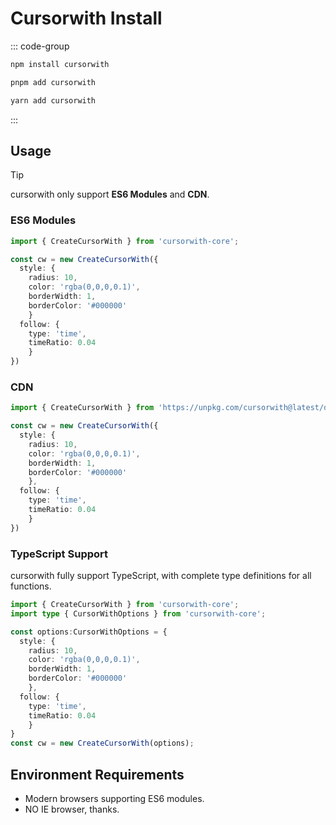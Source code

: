 # Cursorwith Install

::: code-group
```bash [npm]
npm install cursorwith
```
```bash [pnpm]
pnpm add cursorwith
```
```bash [yarn]
yarn add cursorwith
```
:::

## Usage

> [!TIP]
> cursorwith only support **ES6 Modules** and **CDN**.

### ES6 Modules

```ts
import { CreateCursorWith } from 'cursorwith-core';

const cw = new CreateCursorWith({
  style: { 
    radius: 10, 
    color: 'rgba(0,0,0,0.1)', 
    borderWidth: 1, 
    borderColor: '#000000' 
    }
  follow: { 
    type: 'time', 
    timeRatio: 0.04 
    }
})
```

### CDN

```ts
import { CreateCursorWith } from 'https://unpkg.com/cursorwith@latest/dist/index.esm.js';

const cw = new CreateCursorWith({
  style: { 
    radius: 10, 
    color: 'rgba(0,0,0,0.1)', 
    borderWidth: 1, 
    borderColor: '#000000' 
    },
  follow: { 
    type: 'time', 
    timeRatio: 0.04 
    }
})
```

### TypeScript Support 

cursorwith fully support TypeScript, with complete type definitions for all functions.

```ts
import { CreateCursorWith } from 'cursorwith-core';
import type { CursorWithOptions } from 'cursorwith-core';

const options:CursorWithOptions = {
  style: { 
    radius: 10, 
    color: 'rgba(0,0,0,0.1)', 
    borderWidth: 1, 
    borderColor: '#000000' 
    },
  follow: { 
    type: 'time', 
    timeRatio: 0.04 
    }
}
const cw = new CreateCursorWith(options);
```

## Environment Requirements 

- Modern browsers supporting ES6 modules.
- NO IE browser, thanks.